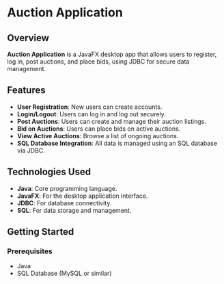 # Auction Application

## Overview
**Auction Application** is a JavaFX desktop app that allows users to register, log in, post auctions, and place bids, using JDBC for secure data management.

## Features
- **User Registration**: New users can create accounts.
- **Login/Logout**: Users can log in and log out securely.
- **Post Auctions**: Users can create and manage their auction listings.
- **Bid on Auctions**: Users can place bids on active auctions.
- **View Active Auctions**: Browse a list of ongoing auctions.
- **SQL Database Integration**: All data is managed using an SQL database via JDBC.

## Technologies Used
- **Java**: Core programming language.
- **JavaFX**: For the desktop application interface.
- **JDBC**: For database connectivity.
- **SQL**: For data storage and management.

## Getting Started

### Prerequisites
- Java
- SQL Database (MySQL or similar)
